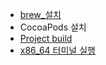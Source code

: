 - [brew_설치](./brew_설치.md)
- CocoaPods 설치
- [Project build](Project_build.md)
- [x86_64 터미널 실행](./x86_64_터미널_실행.md)